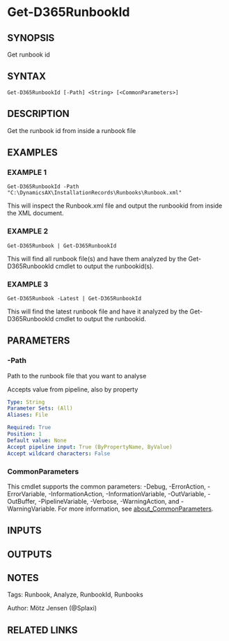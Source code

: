 ﻿---
external help file: d365fo.tools-help.xml
Module Name: d365fo.tools
online version:
schema: 2.0.0
---

# Get-D365RunbookId

## SYNOPSIS
Get runbook id

## SYNTAX

```
Get-D365RunbookId [-Path] <String> [<CommonParameters>]
```

## DESCRIPTION
Get the runbook id from inside a runbook file

## EXAMPLES

### EXAMPLE 1
```
Get-D365RunbookId -Path "C:\DynamicsAX\InstallationRecords\Runbooks\Runbook.xml"
```

This will inspect the Runbook.xml file and output the runbookid from inside the XML document.

### EXAMPLE 2
```
Get-D365Runbook | Get-D365RunbookId
```

This will find all runbook file(s) and have them analyzed by the Get-D365RunbookId cmdlet to output the runbookid(s).

### EXAMPLE 3
```
Get-D365Runbook -Latest | Get-D365RunbookId
```

This will find the latest runbook file and have it analyzed by the Get-D365RunbookId cmdlet to output the runbookid.

## PARAMETERS

### -Path
Path to the runbook file that you want to analyse

Accepts value from pipeline, also by property

```yaml
Type: String
Parameter Sets: (All)
Aliases: File

Required: True
Position: 1
Default value: None
Accept pipeline input: True (ByPropertyName, ByValue)
Accept wildcard characters: False
```

### CommonParameters
This cmdlet supports the common parameters: -Debug, -ErrorAction, -ErrorVariable, -InformationAction, -InformationVariable, -OutVariable, -OutBuffer, -PipelineVariable, -Verbose, -WarningAction, and -WarningVariable. For more information, see [about_CommonParameters](http://go.microsoft.com/fwlink/?LinkID=113216).

## INPUTS

## OUTPUTS

## NOTES
Tags: Runbook, Analyze, RunbookId, Runbooks

Author: Mötz Jensen (@Splaxi)

## RELATED LINKS

